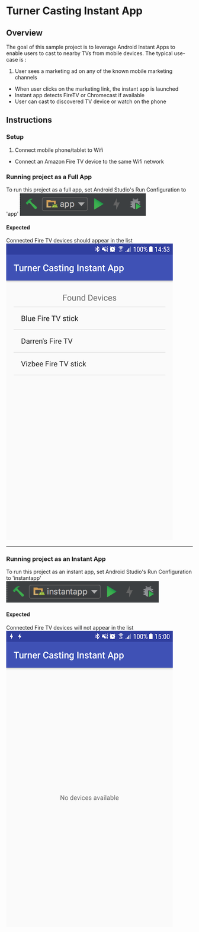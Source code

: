 # Turner Casting Instant App

## Overview

The goal of this sample project is to leverage Android Instant Apps to enable users to cast to nearby TVs from mobile devices. The typical use-case is :

1. User sees a marketing ad on any of the known mobile marketing channels
* When user clicks on the marketing link, the instant app is launched
* Instant app detects FireTV or Chromecast if available
* User can cast to discovered TV device or watch on the phone

## Instructions

### Setup
1. Connect mobile phone/tablet to Wifi
* Connect an Amazon Fire TV device to the same Wifi network

### Running project as a Full App
To run this project as a full app, set Android Studio's Run Configuration to 'app'
![alt text][fullAppRunConfig]

#### Expected
Connected Fire TV devices should appear in the list
![alt text][fullAppScreenshot]

[fullAppRunConfig]: screenshots/full_app_run_config.png ""
[fullAppScreenshot]: screenshots/full_app_screenshot.png ""

---

### Running project as an Instant App
To run this project as an instant app, set Android Studio's Run Configuration to 'instantapp'
![alt text][instantAppRunConfig]

#### Expected
Connected Fire TV devices will not appear in the list
![alt text][instantAppScreenshot]

[instantAppRunConfig]: screenshots/instant_app_run_config.png ""
[instantAppScreenshot]: screenshots/instant_app_screenshot.png ""
